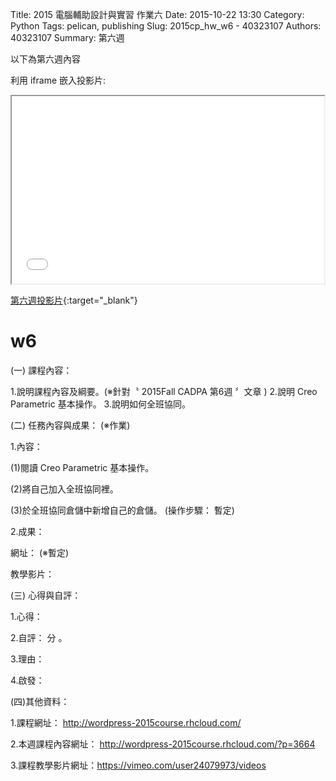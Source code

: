 Title: 2015 電腦輔助設計與實習 作業六
Date: 2015-10-22 13:30
Category: Python
Tags: pelican, publishing
Slug: 2015cp_hw_w6 -  40323107
Authors: 40323107
Summary: 第六週

以下為第六週內容

利用 iframe 嵌入投影片:

<iframe src="simplest6.html" width="500" height="300"></iframe>

[第六週投影片](simplest6.html){:target="_blank"}

w6
============

(一) 課程內容：

1.說明課程內容及綱要。(※針對〝 2015Fall CADPA 第6週 〞文章 )
2.說明 Creo Parametric 基本操作。
3.說明如何全班協同。

(二) 任務內容與成果： (※作業)

1.內容：

(1)閱讀 Creo Parametric 基本操作。

(2)將自己加入全班協同裡。

(3)於全班協同倉儲中新增自己的倉儲。
(操作步驟： 暫定)

2.成果：

網址： (※暫定)

教學影片：

(三) 心得與自評：

1.心得：    

2.自評： 分 。

3.理由： 

4.啟發： 

(四)其他資料： 

1.課程網址： http://wordpress-2015course.rhcloud.com/

2.本週課程內容網址： http://wordpress-2015course.rhcloud.com/?p=3664

3.課程教學影片網址：https://vimeo.com/user24079973/videos 